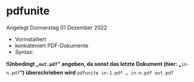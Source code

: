 # pdfunite
Angelegt Donnerstag 01 Dezember 2022


* Vorinstalliert
* konkateniert PDF-Dokumente
* Syntax:

❗️**Unbedingt „``out.pdf``“ angeben, da sonst das letzte Dokument (hier: „**``in-n.pdf``**“) überschrieben wird**
``pdfunite in-1.pdf … in-n.pdf out.pdf``


